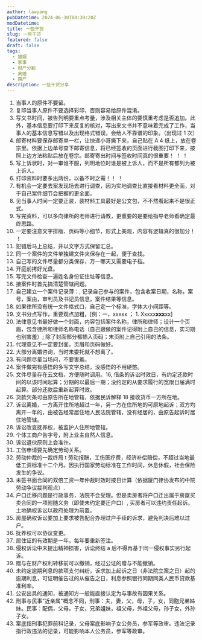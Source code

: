 ```yaml
---
author: lawyang
pubDatetime: 2024-06-30T08:39:20Z
modDatetime: 
title: 一些干货
slug: 一些干货
featured: false
draft: false
tags:
  - 婚姻
  - 家事
  - 财产分割
  - 离婚
  - 房产
description: 一些干货分享
---
```

1. 当事人的原件不要留。
2. 复印当事人原件不要选择彩印，否则容易给原件混淆。
3. 写文书时间，被告列明要重点考量，涉及相关主体的要慎重考虑是否追加。此外，基本信息要打印下来反复的核对，写出来文书并不意味着完成了工作，当事人的基本信息写错以及出现格式错误，会给人不靠谱的印象。（出现过 1 次）
4. 邮寄材料要保存邮寄单一栏，让快递小哥撕下来，自己贴在 A 4 纸上，放在卷宗里。依据上边单号查下邮寄信息，将已经签收的页面进行截图打印下来，按照上边方法粘贴后放在卷宗。邮寄寄出时间与签收时间真的很重要！ ！ ！
5. 写上诉状时，对一审谁不服，列明地位时谁是被上诉人，而不是所有都列为被上诉人。
6. 打印资料时要多出两份，以备不时之需！！ ！
7. 有机会一定要去案发现场去进行调查，因为实地调查比直接看材料更全面，对于自己案件细节会把握的更全面。
8. 见当事人时间一定要正装，装材料工具最好是公文包，不不然看起来不是很正式。
9. 写完资料，可以多向律所的老师进行请教，更重要的是要给指导老师看确定最终思路。
10. 一定要注意文字排版、页码等小细节，形式上美观，内容有逻辑真的很加分！ ！
11. 犯错后马上总结，并以文字方式保留汇总。
12. 同一个案件的文件单独建文件夹保存在一起，便于查找。
13. 自己写的文件尽量都分类保存，万一哪天又需要电子档。
14. 开庭前拷好光盘。
15. 写完文件检查一遍姓名身份证住址等信息。
16. 接案件时首先搞清楚管辖问题。
17. 自己建立一个案件记录薄：, 记录自己参与的案件，包含收案日期，名称，案号，案由，审判员及书记员信息，案件结果等信息。
18. 如果律所没有统一文件格式口，自己定一个标准，字体大小间距等。
19. 文书分点写作，重要观点加粗，[例：一，xxxxx  ； 1. Xxxxx**xxx**xx]
20. 法律意见书最好做一个封面，内容包括案件名称，律所和律师；设计一个页眉，包含律所和律师名称电话（自己跟做的案件记得附上自己的信息，实习期也别害羞）; 除了封面部分都插入页码；末页附上自己引用的法条。
21. 代理意见不一定要封面，页眉和页码做好。
22. 大部分离婚咨询，当时未委托就不想离了。
23. 有问题尽量当场问，不要害羞。
24. 案件做完有感悟的多写文字总结，没感悟的不用硬憋。
25. 文件尽量存在云文档，方便随时调用。16, 借条的诉讼时效日，有约定还款时间的以该时间起算；分期的以最后一期；没约定的从要求履行的宽限日届满时起算。部分还款后重新起算时效。
26. 货款欠条可由原告所在地管辖，依据民诉解释 18 接收货币一方所在地。
27. 诉讼离婚，一方离开住所地超过一年，另一方在住所地的可原地起诉；双方均离开一年的，由被告经常居住地人民法院管辖，没有经居的，由原告起诉时居住地管辖。
28. 诉讼改变抚养权，被监护人住所地管辖。
29. 个体工商户告字号，附上业主自然人信息。
30. 诉讼退伙原则上会准许。
31. 工伤申请要先确定劳动关系。
32. 劳动仲裁的一裁终局 t 劳动报酬，工伤医疗费，经济补偿赔偿，不超过当地最低工资标准十二个月。因执行国家劳动标准在工作时间，休息休假，社会保险发生的争议。
33. 未签书面合同的双倍工资一年仲裁时效时按日计算（依据厦门律协发布的中院劳动争议裁判观点）. 
34. 户口迁移问题是行政事务，法院不会受理。但是卖房者将户口迁出属于房屋买卖合同的一项附随义务（即使未约定要迁户口）, 买房者可以违约责任起诉。土地确权诉讼以政府处理为前置。
35. 房屋确权诉讼要加上要求被告配合办理过户手续的诉求，避免判决后难以过户。
36. 抚养权可以协议变更。
37. 居住证的有效期是一年。每年要重新签注。
38. 侵权诉讼中未提出精神损害，诉讼终结 a 后不得再基于同一侵权事实另行起诉。
39. 赠与在财产权利转移前可以撤销，经过公证的赠与不能撤销。
40. 未约定逾期利息的款项支付纠纷，诉求加上起诉之日（非法院立案之日）起的逾期利息，可证明催告过的从催告之日，利息参照银行同期同类人民币贷款基准利率。
41. 公安出具的通知，被通知方一般能直接认定为与事故有因果关系。
42. 刑事与民事"近亲属"概念不同，刑事：夫，妻，父，母，子，女，同胞兄弟姊妹。民事：配偶，父母，子女，兄弟姐妹，祖父母，外祖父母，孙子女，外孙子女。
43. 案底指刑事犯罪前科记录，父母案底影响子女公务员，参军等政审。违法记录指行政违法的记录，可能影响本人公务员，参军等政审。